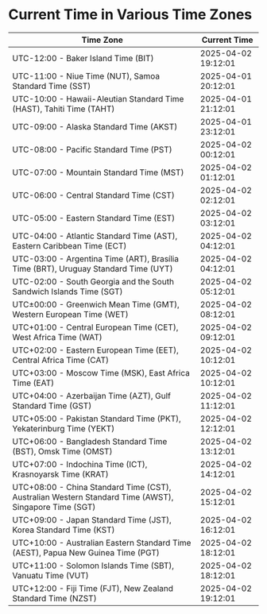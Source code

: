 # Current Time in Various Time Zones

| Time Zone | Current Time |
|-----------|--------------|
| UTC-12:00 - Baker Island Time (BIT) | 2025-04-02 19:12:01 |
| UTC-11:00 - Niue Time (NUT), Samoa Standard Time (SST) | 2025-04-01 20:12:01 |
| UTC-10:00 - Hawaii-Aleutian Standard Time (HAST), Tahiti Time (TAHT) | 2025-04-01 21:12:01 |
| UTC-09:00 - Alaska Standard Time (AKST) | 2025-04-01 23:12:01 |
| UTC-08:00 - Pacific Standard Time (PST) | 2025-04-02 00:12:01 |
| UTC-07:00 - Mountain Standard Time (MST) | 2025-04-02 01:12:01 |
| UTC-06:00 - Central Standard Time (CST) | 2025-04-02 02:12:01 |
| UTC-05:00 - Eastern Standard Time (EST) | 2025-04-02 03:12:01 |
| UTC-04:00 - Atlantic Standard Time (AST), Eastern Caribbean Time (ECT) | 2025-04-02 04:12:01 |
| UTC-03:00 - Argentina Time (ART), Brasília Time (BRT), Uruguay Standard Time (UYT) | 2025-04-02 04:12:01 |
| UTC-02:00 - South Georgia and the South Sandwich Islands Time (SGT) | 2025-04-02 05:12:01 |
| UTC±00:00 - Greenwich Mean Time (GMT), Western European Time (WET) | 2025-04-02 08:12:01 |
| UTC+01:00 - Central European Time (CET), West Africa Time (WAT) | 2025-04-02 09:12:01 |
| UTC+02:00 - Eastern European Time (EET), Central Africa Time (CAT) | 2025-04-02 10:12:01 |
| UTC+03:00 - Moscow Time (MSK), East Africa Time (EAT) | 2025-04-02 10:12:01 |
| UTC+04:00 - Azerbaijan Time (AZT), Gulf Standard Time (GST) | 2025-04-02 11:12:01 |
| UTC+05:00 - Pakistan Standard Time (PKT), Yekaterinburg Time (YEKT) | 2025-04-02 12:12:01 |
| UTC+06:00 - Bangladesh Standard Time (BST), Omsk Time (OMST) | 2025-04-02 13:12:01 |
| UTC+07:00 - Indochina Time (ICT), Krasnoyarsk Time (KRAT) | 2025-04-02 14:12:01 |
| UTC+08:00 - China Standard Time (CST), Australian Western Standard Time (AWST), Singapore Time (SGT) | 2025-04-02 15:12:01 |
| UTC+09:00 - Japan Standard Time (JST), Korea Standard Time (KST) | 2025-04-02 16:12:01 |
| UTC+10:00 - Australian Eastern Standard Time (AEST), Papua New Guinea Time (PGT) | 2025-04-02 18:12:01 |
| UTC+11:00 - Solomon Islands Time (SBT), Vanuatu Time (VUT) | 2025-04-02 18:12:01 |
| UTC+12:00 - Fiji Time (FJT), New Zealand Standard Time (NZST) | 2025-04-02 19:12:01 |
